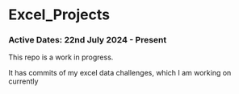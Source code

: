 # Excel_Projects

### Active Dates: 22nd July 2024 - Present

This repo is a work in progress.


It has commits of my excel data challenges, which I am working on currently
